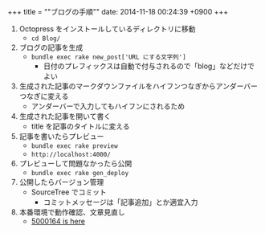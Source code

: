+++
title = ""ブログの手順""
date: 2014-11-18 00:24:39 +0900
+++

1. Octopress をインストールしているディレクトリに移動
    - `cd Blog/`
2. ブログの記事を生成
    - `bundle exec rake new_post['URL にする文字列']`
        - 日付のプレフィックスは自動で付与されるので「blog」などだけでよい
3. 生成された記事のマークダウンファイルをハイフンつなぎからアンダーバーつなぎに変える
    - アンダーバーで入力してもハイフンにされるため
4. 生成された記事を開いて書く
    - title を記事のタイトルに変える
5. 記事を書いたらプレビュー
    - `bundle exec rake preview`
    - `http://localhost:4000/`
6. プレビューして問題なかったら公開
    - `bundle exec rake gen_deploy`
7. 公開したらバージョン管理
    - SourceTree でコミット
        - コミットメッセージは「記事追加」とか適宜入力
8. 本番環境で動作確認、文章見直し
    - [5000164 is here](http://blog.5000164.jp/)
